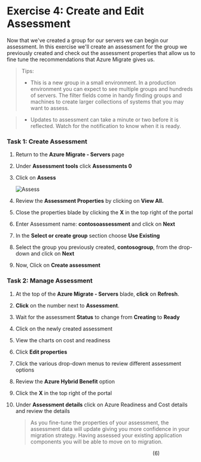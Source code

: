 # Exercise 4: Create and Edit Assessment

Now that we've created a group for our servers we can begin our assessment.  In this exercise we'll create an assessment for the group we previously created and check out the assessment properties that allow us to fine tune the recommendations that Azure Migrate gives us.

> Tips:
 > * This is a new group in a small environment.  In a production environment you can expect to see multiple groups and hundreds of servers.  The filter fields come in handy finding groups and machines to create larger collections of systems that you may want to assess.

 > * Updates to assessment can take a minute or two before it is reflected.  Watch for the notification to know when it is ready.

### Task 1: Create Assessment

1. Return to the **Azure Migrate - Servers** page
2. Under **Assessment tools** click **Assessments 0**
3. Click  on **Assess**

   ![Assess](image/assess.png)

4. Review the **Assessment Properties** by clicking on **View All.**
5. Close the properties blade by clicking the **X** in the top right of the portal
6. Enter Assessment name: **contosoassessment** and click on **Next**
7. In the **Select or create group** section choose **Use Existing**
8. Select the group you previously created, **contosogroup**, from the drop-down and click on **Next**
9. Now, Click on **Create assessment**

### Task 2:  Manage Assessment

1. At the top of the **Azure Migrate - Servers** blade, **click** on **Refresh**.
2. **Click** on the number next to **Assessment**.
3. Wait for the assessment **Status** to change from **Creating** to **Ready**
4. Click on the newly created assessment
5. View the charts on cost and readiness
6. Click **Edit properties**
7. Click the various drop-down menus to review different assessment options
8. Review the **Azure Hybrid Benefit** option
9. Click the **X** in the top right of the portal
10. Under **Assessment details** click on Azure Readiness and Cost details and review the details

	>As you fine-tune the properties of your assessment, the assessment data will update giving you more confidence in your migration strategy. Having assessed your existing application components you will be able to move on to migration.



&nbsp;&nbsp;&nbsp;&nbsp;&nbsp;&nbsp;&nbsp;&nbsp;&nbsp;&nbsp;&nbsp;&nbsp;&nbsp;&nbsp;&nbsp;&nbsp;&nbsp;&nbsp;&nbsp;&nbsp;&nbsp;&nbsp;&nbsp;&nbsp;&nbsp;&nbsp;&nbsp;&nbsp;&nbsp;&nbsp;&nbsp;&nbsp;&nbsp;&nbsp;&nbsp;&nbsp;&nbsp;&nbsp;&nbsp;&nbsp;&nbsp;&nbsp;&nbsp;&nbsp;&nbsp;&nbsp;&nbsp;&nbsp;&nbsp;&nbsp;&nbsp;&nbsp;&nbsp;&nbsp;&nbsp;&nbsp;&nbsp;&nbsp;&nbsp;&nbsp;&nbsp;&nbsp;&nbsp;&nbsp;&nbsp;&nbsp;&nbsp;&nbsp;&nbsp;&nbsp;&nbsp;&nbsp;&nbsp;&nbsp;&nbsp;&nbsp;&nbsp;&nbsp;&nbsp;&nbsp;&nbsp;&nbsp;&nbsp;&nbsp;&nbsp;&nbsp;&nbsp;&nbsp;&nbsp;&nbsp;&nbsp;&nbsp;&nbsp;&nbsp;&nbsp;&nbsp;&nbsp;&nbsp;&nbsp;(6)
